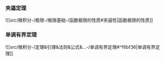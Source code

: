 

### 夹逼定理
![[src/微积分-/极限-/极限基础-/函数极限的性质#夹逼性|函数极限的性质]]

### 单调有界定理
![[src/微积分-/定理&引理&法则&公式&...-/单调有界定理#^f6bf36|单调有界定理]]


